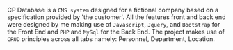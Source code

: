 CP Database is a `CMS system` designed for a fictional company based on a specification provided by 'the customer'. All the features front and back end were designed by me making use of `Javascript`, `Jquery`, and `Bootstrap` for the Front End and `PHP` and `MySql` for the Back End. The project makes use of `CRUD` principles across all tabs namely: Personnel, Department, Location.

